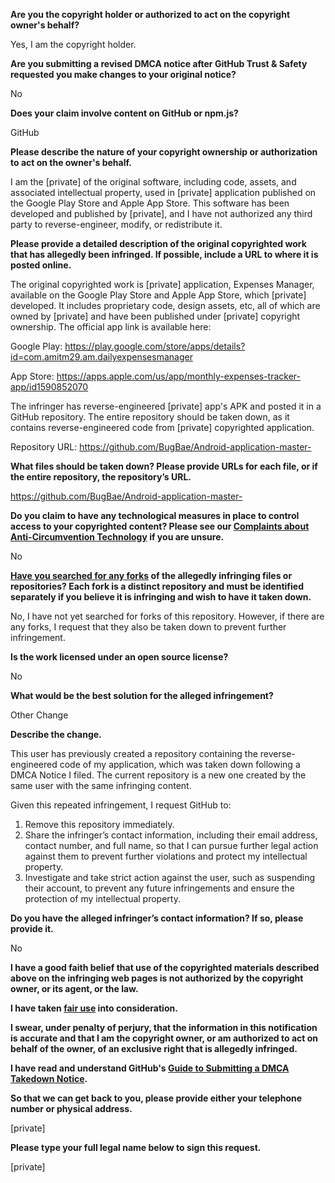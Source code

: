 **Are you the copyright holder or authorized to act on the copyright owner's behalf?**

Yes, I am the copyright holder.

**Are you submitting a revised DMCA notice after GitHub Trust & Safety requested you make changes to your original notice?**

No

**Does your claim involve content on GitHub or npm.js?**

GitHub

**Please describe the nature of your copyright ownership or authorization to act on the owner's behalf.**

I am the [private] of the original software, including code, assets, and associated intellectual property, used in [private] application published on the Google Play Store and Apple App Store. This software has been developed and published by [private], and I have not authorized any third party to reverse-engineer, modify, or redistribute it.

**Please provide a detailed description of the original copyrighted work that has allegedly been infringed. If possible, include a URL to where it is posted online.**

The original copyrighted work is [private] application, Expenses Manager, available on the Google Play Store and Apple App Store, which [private] developed. It includes proprietary code, design assets, etc, all of which are owned by [private] and have been published under [private] copyright ownership. The official app link is available here:

Google Play: https://play.google.com/store/apps/details?id=com.amitm29.am.dailyexpensesmanager

App Store: https://apps.apple.com/us/app/monthly-expenses-tracker-app/id1590852070

The infringer has reverse-engineered [private] app's APK and posted it in a GitHub repository. The entire repository should be taken down, as it contains reverse-engineered code from [private] copyrighted application.

Repository URL: https://github.com/BugBae/Android-application-master-

**What files should be taken down? Please provide URLs for each file, or if the entire repository, the repository’s URL.**

https://github.com/BugBae/Android-application-master-

**Do you claim to have any technological measures in place to control access to your copyrighted content? Please see our <a href="https://docs.github.com/articles/guide-to-submitting-a-dmca-takedown-notice#complaints-about-anti-circumvention-technology">Complaints about Anti-Circumvention Technology</a> if you are unsure.**

No

**<a href="https://docs.github.com/articles/dmca-takedown-policy#b-what-about-forks-or-whats-a-fork">Have you searched for any forks</a> of the allegedly infringing files or repositories? Each fork is a distinct repository and must be identified separately if you believe it is infringing and wish to have it taken down.**

No, I have not yet searched for forks of this repository. However, if there are any forks, I request that they also be taken down to prevent further infringement.

**Is the work licensed under an open source license?**

No

**What would be the best solution for the alleged infringement?**

Other Change

**Describe the change.**

This user has previously created a repository containing the reverse-engineered code of my application, which was taken down following a DMCA Notice I filed. The current repository is a new one created by the same user with the same infringing content.

Given this repeated infringement, I request GitHub to:  
1. Remove this repository immediately.  
2. Share the infringer’s contact information, including their email address, contact number, and full name, so that I can pursue further legal action against them to prevent further violations and protect my intellectual property.  
3. Investigate and take strict action against the user, such as suspending their account, to prevent any future infringements and ensure the protection of my intellectual property.

**Do you have the alleged infringer’s contact information? If so, please provide it.**

No

**I have a good faith belief that use of the copyrighted materials described above on the infringing web pages is not authorized by the copyright owner, or its agent, or the law.**

**I have taken <a href="https://www.lumendatabase.org/topics/22">fair use</a> into consideration.**

**I swear, under penalty of perjury, that the information in this notification is accurate and that I am the copyright owner, or am authorized to act on behalf of the owner, of an exclusive right that is allegedly infringed.**

**I have read and understand GitHub's <a href="https://docs.github.com/articles/guide-to-submitting-a-dmca-takedown-notice/">Guide to Submitting a DMCA Takedown Notice</a>.**

**So that we can get back to you, please provide either your telephone number or physical address.**

[private]

**Please type your full legal name below to sign this request.**

[private]
